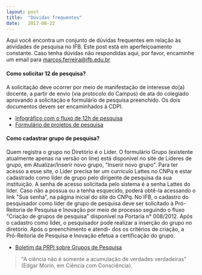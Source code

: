```yaml
---
layout: post
title:  "Dúvidas frequentes"
date:   2017-08-22
---
```


<p class="intro"><span class="dropcap">A</span>qui você encontra um conjunto de dúvidas frequentes em relação às atividades de pesquisa no IFB. Este post está em aperfeiçoamento constante. Caso tenha dúvidas não respondidas aqui, por favor, encaminhe um email para <a href="mailto:marcos.ferreira@ifb.edu.br">marcos.ferreira@ifb.edu.br</a></p>

#### Como solicitar 12 de pesquisa?

A solicitação deve ocorrer por meio de manifestação de interesse do(a) docente, a partir de envio (via protocolo do Campus) de ata do colegiado aprovando a solicitação e formulário de pesquisa preenchido. Os dois documentos devem ser encaminhados à CDPI. 

* <a href="https://drive.google.com/file/d/0BxryQ3cOy6LDSmJlQU5pNTU5enc/view?usp=sharing" target="_blank">Infográfico com o fluxo de 12h de pesquisa</a>
* <a href="https://drive.google.com/a/etfbsb.edu.br/file/d/0BxXjD-WQ-AqkeVdfV1oyR053UTg/view?usp=sharing" target="_blank">Formulário de projetos de pesquisa</a>

#### Como cadastrar grupo de pesquisa?

Quem registra o grupo no Diretório é o Líder. O formulário Grupo (existente atualmente apenas na versão on line) 
está disponível no site de Líderes de grupo, em Atualizar/Inserir novo grupo, "Inserir novo grupo". Para ter acesso a 
esse site, o Líder precisa ter um currículo Lattes no CNPq e estar cadastrado como líder de grupo pelo dirigente de 
pesquisa da sua instituição. A senha de acesso solicitada pelo sistema é a senha Lattes do líder. Caso não a possua 
ou a tenha esquecido, poderá obtê-la acessando o link "Sua senha”, na página inicial do site do CNPq.
No IFB, o cadastro do pesquisador como líder de grupo de pesquisa deve ser solicitado à Pró-Reitoria de Pesquisa e Inovação 
por meio de processo seguindo o fluxo "Criação de grupos de pesquisa" disponível na Portaria n° 008/2012. Após o 
cadastro como líder, o pesquisador pode realizar a inserção do grupo no diretório. Após o preenchimento e atendi-
dos os critérios de criação, a Pró-Reitoria de Pesquisa e Inovação efetua a certificação do grupo.

* <a href="http://www.ifb.edu.br/attachments/article/6752/Boletim%20PRPI%201-2017.pdf" target="_blank">Boletim da PRPI sobre Grupos de Pesquisa</a>

<blockquote>"A ciência não é somente a acumulação de verdades verdadeiras" (Edgar Morin, em Ciência com Consciência).</blockquote>
